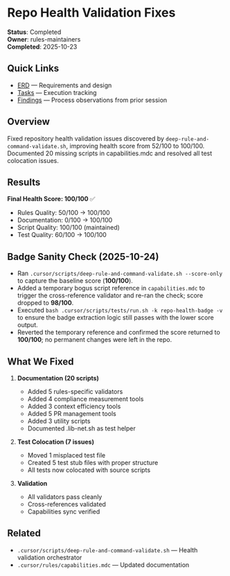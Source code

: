 # Repo Health Validation Fixes

**Status**: Completed  
**Owner**: rules-maintainers  
**Completed**: 2025-10-23

## Quick Links

- [ERD](./erd.md) — Requirements and design
- [Tasks](./tasks.md) — Execution tracking
- [Findings](./findings.md) — Process observations from prior session

## Overview

Fixed repository health validation issues discovered by `deep-rule-and-command-validate.sh`, improving health score from 52/100 to 100/100. Documented 20 missing scripts in capabilities.mdc and resolved all test colocation issues.

## Results

**Final Health Score: 100/100** ✅

- Rules Quality: 50/100 → 100/100
- Documentation: 0/100 → 100/100
- Script Quality: 100/100 (maintained)
- Test Quality: 60/100 → 100/100

## Badge Sanity Check (2025-10-24)

- Ran `.cursor/scripts/deep-rule-and-command-validate.sh --score-only` to capture the baseline score (**100/100**).
- Added a temporary bogus script reference in `capabilities.mdc` to trigger the cross-reference validator and re-ran the check; score dropped to **98/100**.
- Executed `bash .cursor/scripts/tests/run.sh -k repo-health-badge -v` to ensure the badge extraction logic still passes with the lower score output.
- Reverted the temporary reference and confirmed the score returned to **100/100**; no permanent changes were left in the repo.

## What We Fixed

1. **Documentation (20 scripts)**

   - Added 5 rules-specific validators
   - Added 4 compliance measurement tools
   - Added 3 context efficiency tools
   - Added 5 PR management tools
   - Added 3 utility scripts
   - Documented .lib-net.sh as test helper

2. **Test Colocation (7 issues)**

   - Moved 1 misplaced test file
   - Created 5 test stub files with proper structure
   - All tests now colocated with source scripts

3. **Validation**
   - All validators pass cleanly
   - Cross-references validated
   - Capabilities sync verified

## Related

- `.cursor/scripts/deep-rule-and-command-validate.sh` — Health validation orchestrator
- `.cursor/rules/capabilities.mdc` — Updated documentation
